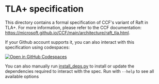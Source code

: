 # TLA+ specification

This directory contains a formal specification of CCF's variant of Raft in TLA+. For more information, please refer to the CCF documentation: https://microsoft.github.io/CCF/main/architecture/raft_tla.html.

If your Github account supports it, you can also interact with this specification using codespaces:

[![Open in GitHub Codespaces](https://github.com/codespaces/badge.svg)](https://github.com/codespaces/new?hide_repo_select=true&ref=main&repo=180112558&machine=xLargePremiumLinux&devcontainer_path=.devcontainer%2Ftlaplus%2Fdevcontainer.json&location=WestEurope)

You can also manually run [install_deps.py](install_deps.py) to install or update the dependencies required to interact with the spec. Run with `--help` to see all available options
